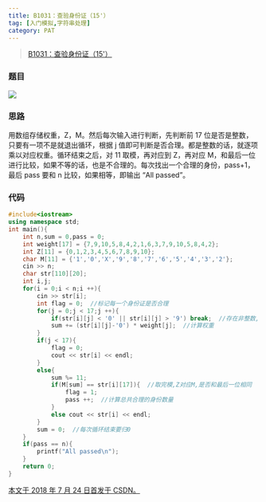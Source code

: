 ```yaml
---
title: B1031：查验身份证（15'）
tag: [入门模拟,字符串处理]
category: PAT
---
```


>[B1031：查验身份证（15'）](https://pintia.cn/problem-sets/994805260223102976/problems/994805290334011392)

<!--more-->

### 题目

![](PAT\B1031.png)

### 思路

用数组存储权重，Z，M。然后每次输入进行判断，先判断前 17 位是否是整数，只要有一项不是就退出循环，根据 j 值即可判断是否合理。都是整数的话，就逐项乘以对应权重。循环结束之后，对 11 取模，再对应到 Z，再对应 M，和最后一位进行比较，如果不等的话，也是不合理的。每次找出一个合理的身份，pass+1，最后 pass 要和 n 比较，如果相等，即输出 “All passed”。 

### 代码

```C++
#include<iostream>
using namespace std;
int main(){
	int n,sum = 0,pass = 0;
	int weight[17] = {7,9,10,5,8,4,2,1,6,3,7,9,10,5,8,4,2};
	int Z[11] = {0,1,2,3,4,5,6,7,8,9,10};
	char M[11] = {'1','0','X','9','8','7','6','5','4','3','2'};
	cin >> n;
	char str[110][20];
	int i,j;
	for(i = 0;i < n;i ++){
		cin >> str[i];
		int flag = 0;  //标记每一个身份证是否合理
		for(j = 0;j < 17;j ++){
			if(str[i][j] < '0' || str[i][j] > '9') break;  //存在非整数,退出循环
			sum += (str[i][j]-'0') * weight[j];  //计算权重
		}
		if(j < 17){
			flag = 0;
			cout << str[i] << endl;
		}
		else{
			sum %= 11;
			if(M[sum] == str[i][17]){  //取完模,Z对应M,是否和最后一位相同
				flag = 1;
				pass ++;  //计算总共合理的身份数量
			}
			else cout << str[i] << endl;
		}
		sum = 0;  //每次循环结束要归0
	}
	if(pass == n){
		printf("All passed\n");
	}
	return 0;
}
```

<u>本文于 2018 年 7 月 24 日首发于 [CSDN](https://blog.csdn.net/wonz5130/article/details/81191844)。</u>	